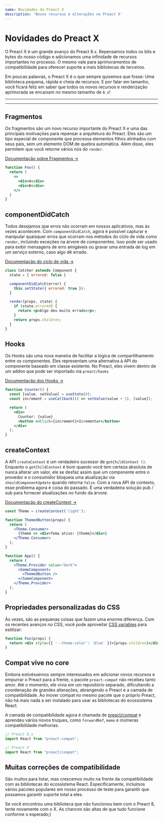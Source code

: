 ```yaml
---
name: Novidades do Preact X
description: 'Novos recursos e alterações no Preact X'
---
```


# Novidades do Preact X

O Preact X é um grande avanço do Preact 8.x. Repensamos todos os bits e bytes do nosso código e adicionamos uma infinidade de recursos importantes no processo. O mesmo vale para aprimoramentos de compatibilidade para oferecer suporte a mais bibliotecas de terceiros.

Em poucas palavras, o Preact X é o que sempre quisemos que fosse: Uma biblioteca pequena, rápida e cheia de recursos. E por falar em tamanho, você ficará feliz em saber que todos os novos recursos e renderização aprimorada se encaixam no mesmo tamanho de `8.x`!

---

<div><toc></toc></div>

---

## Fragmentos

Os fragmentos são um novo recurso importante do Preact X e uma das principais motivações para repensar a arquitetura do Preact. Eles são um tipo especial de componente que processa elementos filhos alinhados com seus pais, sem um elemento DOM de quebra automática. Além disso, eles permitem que você retorne vários nós do `render`.

[Documentação sobre Fragmentos →](/guide/v10/components#fragments)

```jsx
function Foo() {
  return (
    <>
      <div>A</div>
      <div>B</div>
    </>
  )
}
```

## componentDidCatch

Todos desejamos que erros não ocorram em nossos aplicativos, mas às vezes acontecem. Com `componentDidCatch`, agora é possível capturar e manipular quaisquer erros que ocorram nos métodos do ciclo de vida como `render`, incluindo exceções na árvore de componentes. Isso pode ser usado para exibir mensagens de erro amigáveis ou gravar uma entrada de log em um serviço externo, caso algo dê errado.

[Documentação do ciclo de vida →](/guide/v10/components#componentdidcatch)

```jsx
class Catcher extends Component {
  state = { errored: false }

  componentDidCatch(error) {
    this.setState({ errored: true });
  }

  render(props, state) {
    if (state.errored) {
      return <p>Algo deu muito errado</p>;
    }
    return props.children;
  }
}
```

## Hooks

Os Hooks são uma nova maneira de facilitar a lógica de compartilhamento entre os componentes. Eles representam uma alternativa à API do componente baseado em classe existente. No Preact, eles vivem dentro de um addon que pode ser importado via `preact/hooks`

[Documentação dos Hooks →](/guide/v10/hooks)

```jsx
function Counter() {
  const [value, setValue] = useState(0);
  const increment = useCallback(() => setValue(value + 1), [value]);

  return (
    <div>
      Counter: {value}
      <button onClick={increment}>Icrementar</button>
    </div>
  );
}
```

## createContext

A API `createContext` é um verdadeiro sucessor de `getChildContext ()`. Enquanto o `getChildContext` é bom quando você tem certeza absoluta de nunca alterar um valor, ele se desfaz assim que um componente entre o provedor e o consumidor bloqueia uma atualização via `shouldComponentUpdate` quando retorna `false`. Com a nova API de contexto, esse problema agora é coisa do passado. É uma verdadeira solução pub / sub para fornecer atualizações no fundo da árvore.

[Documentação do createContext →](/guide/v10/context#createcontext)

```jsx
const Theme = createContext('light');

function ThemedButton(props) {
  return (
    <Theme.Consumer>
      {theme => <div>Tema ativo: {theme}</div>}
    </Theme.Consumer>
  );
}

function App() {
  return (
    <Theme.Provider value="dark">
      <SomeComponent>
        <ThemedButton />
      </SomeComponent>
    </Theme.Provider>
  );
}
```

## Propriedades personalizadas do CSS

Às vezes, são as pequenas coisas que fazem uma enorme diferença. Com os recentes avanços no CSS, você pode aproveitar [CSS variables](https://developer.mozilla.org/en-US/docs/Web/CSS/--*) para estilizar:

```jsx
function Foo(props) {
  return <div style={{ '--theme-color': 'blue' }}>{props.children}</div>;
}
```

## Compat vive no core

Embora estivéssemos sempre interessados em adicionar novos recursos e empurrar o Preact para a frente, o pacote `preact-compat` não recebeu tanto amor. Até o momento, ele vivia em um repositório separado, dificultando a coordenação de grandes alterações, abrangendo o Preact e a camada de compatibilidade. Ao mover compat no mesmo pacote que o próprio Preact, não há mais nada a ser instalado para usar as bibliotecas do ecossistema React.

A camada de compatibilidade agora é chamada de [preact/compat](/guide/v10/differences-to-react#features-exclusive-to-preactcompat) e aprendeu vários novos truques, como `forwardRef`, `memo` e inúmeras compatibilidade melhorias.

```js
// Preact 8.x
import React from "preact-compat";

// Preact X
import React from "preact/compat";
```

## Muitas correções de compatibilidade

São muitos para listar, mas crescemos muito na frente da compatibilidade com as bibliotecas do ecossistema React. Especificamente, incluímos vários pacotes populares em nosso processo de teste para garantir que possamos garantir suporte total a eles.

Se você encontrou uma biblioteca que não funcionou bem com o Preact 8, tente novamente com o X. As chances são altas de que tudo funcione conforme o esperado;)
